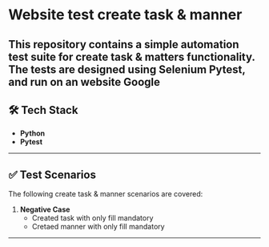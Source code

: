 # Website test create task & manner

This repository contains a simple automation test suite for create task & matters functionality. The tests are designed using **Selenium** **Pytest**, and run on an website Google
---

## 🛠️ Tech Stack

- **Python**  
- **Pytest**  

---

## ✅ Test Scenarios

The following create task & manner scenarios are covered:

1. **Negative Case**  
   - Created task with only fill mandatory
   - Cretaed manner with only fill mandatory

---


